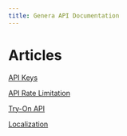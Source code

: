 ```yaml
---
title: Genera API Documentation
---
```


# Articles

[API Keys](/docs/api-keys)

[API Rate Limitation](/docs/api-rate-limitation)

[Try-On API](/docs/tryon)

[Localization](/docs/localization)